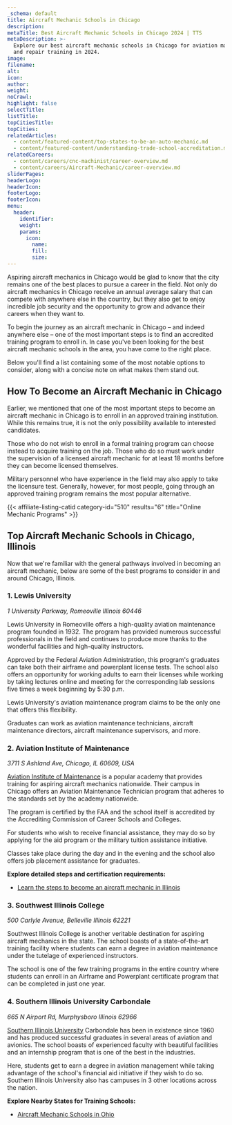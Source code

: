```yaml
---
_schema: default
title: Aircraft Mechanic Schools in Chicago
description:
metaTitle: Best Aircraft Mechanic Schools in Chicago 2024 | TTS
metaDescription: >-
  Explore our best aircraft mechanic schools in Chicago for aviation maintenance
  and repair training in 2024.
image:
filename:
alt:
icon:
author:
weight:
noCrawl:
highlight: false
selectTitle:
listTitle:
topCitiesTitle:
topCities:
relatedArticles:
  - content/featured-content/top-states-to-be-an-auto-mechanic.md
  - content/featured-content/understanding-trade-school-accreditation.md
relatedCareers:
  - content/careers/cnc-machinist/career-overview.md
  - content/careers/Aircraft-Mechanic/career-overview.md
sliderPages:
headerLogo:
headerIcon:
footerLogo:
footerIcon:
menu:
  header:
    identifier:
    weight:
    params:
      icon:
        name:
        fill:
        size:
---
```

Aspiring aircraft mechanics in Chicago would be glad to know that the city remains one of the best places to pursue a career in the field. Not only do aircraft mechanics in Chicago receive an annual average salary that can compete with anywhere else in the country, but they also get to enjoy incredible job security and the opportunity to grow and advance their careers when they want to.

To begin the journey as an aircraft mechanic in Chicago – and indeed anywhere else – one of the most important steps is to find an accredited training program to enroll in. In case you've been looking for the best aircraft mechanic schools in the area, you have come to the right place.

Below you'll find a list containing some of the most notable options to consider, along with a concise note on what makes them stand out.

## **How To Become an Aircraft Mechanic in Chicago**

Earlier, we mentioned that one of the most important steps to become an aircraft mechanic in Chicago is to enroll in an approved training institution. While this remains true, it is not the only possibility available to interested candidates.

Those who do not wish to enroll in a formal training program can choose instead to acquire training on the job. Those who do so must work under the supervision of a licensed aircraft mechanic for at least 18 months before they can become licensed themselves.

Military personnel who have experience in the field may also apply to take the licensure test. Generally, however, for most people, going through an approved training program remains the most popular alternative.

{{< affiliate-listing-catid category-id="510" results="6" title="Online Mechanic Programs" >}}

## **Top Aircraft Mechanic Schools in Chicago, Illinois**

Now that we're familiar with the general pathways involved in becoming an aircraft mechanic, below are some of the best programs to consider in and around Chicago, Illinois.

### **1\. Lewis University**

*1 University Parkway, Romeoville Illinois 60446*

Lewis University in Romeoville offers a high-quality aviation maintenance program founded in 1932. The program has provided numerous successful professionals in the field and continues to produce more thanks to the wonderful facilities and high-quality instructors.

Approved by the Federal Aviation Administration, this program's graduates can take both their airframe and powerplant license tests. The school also offers an opportunity for working adults to earn their licenses while working by taking lectures online and meeting for the corresponding lab sessions five times a week beginning by 5:30 p.m.

Lewis University's aviation maintenance program claims to be the only one that offers this flexibility.

Graduates can work as aviation maintenance technicians, aircraft maintenance directors, aircraft maintenance supervisors, and more.

### **2\. Aviation Institute of Maintenance**

*3711 S Ashland Ave, Chicago, IL 60609, USA*

[Aviation Institute of Maintenance](https://aviationmaintenance.edu/campuses/chicago-il/) is a popular academy that provides training for aspiring aircraft mechanics nationwide. Their campus in Chicago offers an Aviation Maintenance Technician program that adheres to the standards set by the academy nationwide.

The program is certified by the FAA and the school itself is accredited by the Accrediting Commission of Career Schools and Colleges.

For students who wish to receive financial assistance, they may do so by applying for the aid program or the military tuition assistance initiative.

Classes take place during the day and in the evening and the school also offers job placement assistance for graduates.

**Explore detailed steps and certification requirements:**

* [Learn the steps to become an aircraft mechanic in Illinois](https://toptradeschools.com/near-you/aircraft-mechanic/illinois/)

### **3\. Southwest Illinois College**

*500 Carlyle Avenue, Belleville Illinois 62221*

Southwest Illinois College is another veritable destination for aspiring aircraft mechanics in the state. The school boasts of a state-of-the-art training facility where students can earn a degree in aviation maintenance under the tutelage of experienced instructors.

The school is one of the few training programs in the entire country where students can enroll in an Airframe and Powerplant certificate program that can be completed in just one year.

### **4\. Southern Illinois University Carbondale**

*665 N Airport Rd, Murphysboro Illinois 62966*

[Southern Illinois University](https://siu.edu/) Carbondale has been in existence since 1960 and has produced successful graduates in several areas of aviation and avionics. The school boasts of experienced faculty with beautiful facilities and an internship program that is one of the best in the industries.

Here, students get to earn a degree in aviation management while taking advantage of the school's financial aid initiative if they wish to do so. Southern Illinois University also has campuses in 3 other locations across the nation.

**Explore Nearby States for Training Schools:**

* [Aircraft Mechanic Schools in Ohio](https://toptradeschools.com/near-you/aircraft-mechanic/ohio/)